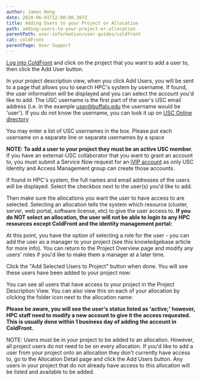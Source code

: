```yaml
---
author: James Hong
date: 2020-06-01T12:00:00.387Z
title: Adding Users to your Project or Allocation
path: adding-users-to-your-project-or-allocation
parentPath: user-information/user-guides/coldfront
cat: coldFront
parentPage: User Support
---
```


[Log into ColdFront](https://hpcaccount.usc.edu/) and click on the project that you want to add a user to, then click the Add User button.


In your project description view, when you click Add Users, you will be sent to a page that allows you to search HPC's system by username.  If found, the user information will be displayed and you can select the account you'd like to add.  The USC username is the first part of the user's USC email address (i.e. in the example user@buffalo.edu the username would be 'user').  If you do not know the username, you can look it up on [USC Online directory](https://uscdirectory.usc.edu/)


You may enter a list of USC usernames in the box.  Please put each username on a separate line or separate usernames by a space


**NOTE: To add a user to your project they must be an active USC member.**  If you have an external-USC collaborator that you want to grant an account to, you must submit a Service Now request for an [iVIP account](https://itservices.usc.edu/iam/ivip/) as only USC Identity and Access Management group can create those accounts.


If found in HPC's system, the full names and email addresses of the users will be displayed.  Select the checkbox next to the user(s) you'd like to add.  


Then make sure the allocations you want the user to have access to are selected.  Selecting an allocation tells the system which resource (cluster, server, web portal, software license, etc) to give the user access to.  **If you do NOT select an allocation, the user will not be able to login to any HPC resources except ColdFront and the identity management portal:**


At this point, you have the option of selecting a role for the user - you can add the user as a manager to your project (see this knowledgebase article for more info).  You can return to the Project Overview page and modify any users' roles if you'd like to make them a manager at a later time.


Click the "Add Selected Users to Project" button when done.  You will see these users have been added to your project now:


You can see all users that have access to your project in the Project Description View.  You can also view this on each of your allocation by clicking the folder icon next to the allocation name:


**Please be aware, you will see the user's status listed as 'active;' however, HPC staff need to modify a new account to give it the access requested.  This is usually done within 1 business day of adding the account in ColdFront.**


NOTE: Users must be in your project to be added to an allocation.  However, all project users do not need to be on every allocation.  If you'd like to add a user from your project onto an allocation they don't currently have access to, go to the Allocation Detail page and click the Add Users button.  Any users in your project that do not already have access to this allocation will be listed and available to be added.  



